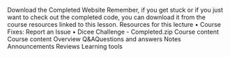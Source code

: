 Download the Completed Website
Remember, if you get stuck or if you just want to check out the completed code, you can download it from the course resources linked to this lesson.
Resources for this lecture
•	Course Fixes: Report an Issue
•	Dicee Challenge - Completed.zip
Course content
Course content
Overview
Q&AQuestions and answers
Notes
Announcements
Reviews
Learning tools

